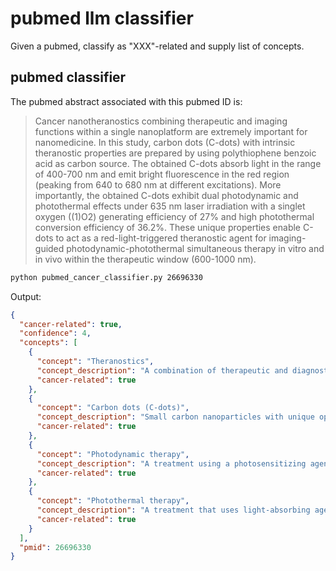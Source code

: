 # pubmed llm classifier

Given a pubmed, classify as "XXX"-related and supply list of concepts.

## pubmed classifier

The pubmed abstract associated with this pubmed ID is:

> Cancer nanotheranostics combining therapeutic and imaging functions within a
> single nanoplatform are extremely important for nanomedicine. In this study,
> carbon dots (C-dots) with intrinsic theranostic properties are prepared by
> using polythiophene benzoic acid as carbon source. The obtained C-dots absorb
> light in the range of 400-700 nm and emit bright fluorescence in the red
> region (peaking from 640 to 680 nm at different excitations). More
> importantly, the obtained C-dots exhibit dual photodynamic and photothermal
> effects under 635 nm laser irradiation with a singlet oxygen ((1)O2)
> generating efficiency of 27% and high photothermal conversion efficiency of
> 36.2%. These unique properties enable C-dots to act as a red-light-triggered
> theranostic agent for imaging-guided photodynamic-photothermal simultaneous
> therapy in vitro and in vivo within the therapeutic window (600-1000 nm).


```sh
python pubmed_cancer_classifier.py 26696330
```

Output:

```json
{
  "cancer-related": true,
  "confidence": 4,
  "concepts": [
    {
      "concept": "Theranostics",
      "concept_description": "A combination of therapeutic and diagnostic capabilities within a single agent or platform.",
      "cancer-related": true
    },
    {
      "concept": "Carbon dots (C-dots)",
      "concept_description": "Small carbon nanoparticles with unique optical properties.",
      "cancer-related": true
    },
    {
      "concept": "Photodynamic therapy",
      "concept_description": "A treatment using a photosensitizing agent and a specific wavelength of light to produce singlet oxygen that can kill cancer cells.",
      "cancer-related": true
    },
    {
      "concept": "Photothermal therapy",
      "concept_description": "A treatment that uses light-absorbing agents to generate heat and destroy cancer cells.",
      "cancer-related": true
    }
  ],
  "pmid": 26696330
}
```

